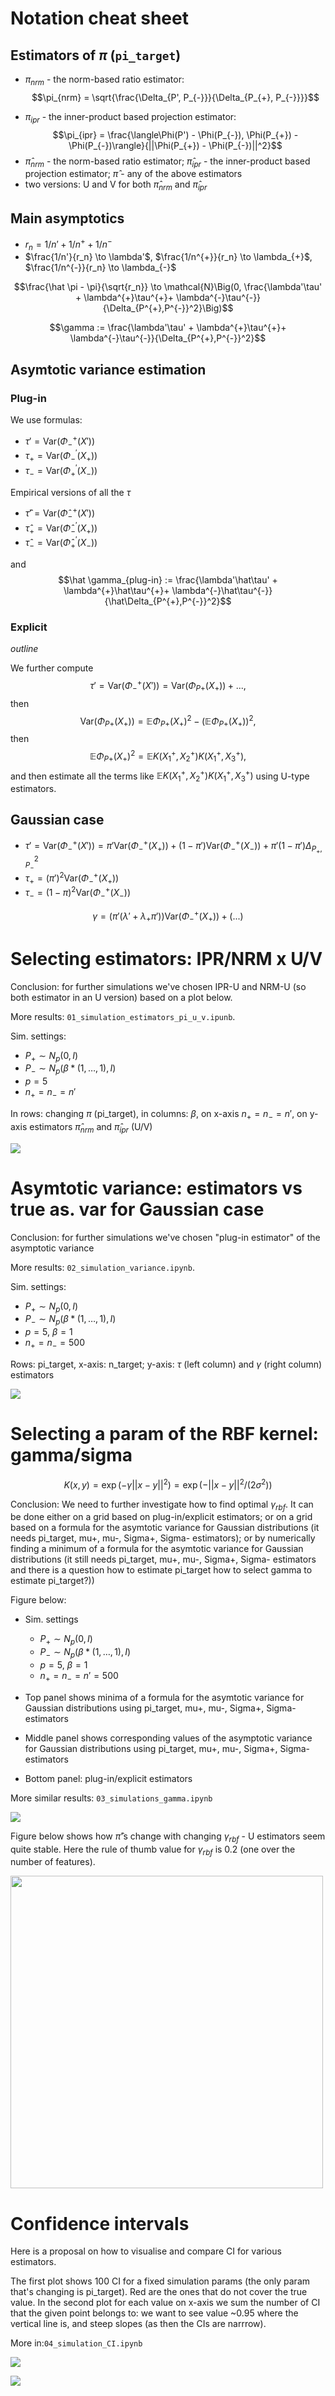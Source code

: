# Notation cheat sheet

## Estimators of $\pi$ (`pi_target`)

* $\pi_{nrm}$ - the norm-based ratio estimator:
$$\pi_{nrm} = \sqrt{\frac{\Delta_{P', P_{-}}}{\Delta_{P_{+}, P_{-}}}}$$
- $\pi_{ipr}$ - the inner-product based projection estimator:
$$\pi_{ipr} = \frac{\langle\Phi(P') - \Phi(P_{-}), \Phi(P_{+}) - \Phi(P_{-})\rangle}{||\Phi(P_{+}) - \Phi(P_{-})||^2}$$
- $\hat \pi_{nrm}$ - the norm-based ratio estimator; $\hat \pi_{ipr}$ - the inner-product based projection estimator; $\hat \pi$ - any of the above estimators
- two versions: U and V for both $\hat \pi_{nrm}$ and $\hat \pi_{ipr}$
## Main asymptotics
- $r_n = 1/n' + 1/n^{+}+ 1/n^{-}$
- $\frac{1/n'}{r_n} \to \lambda'$, $\frac{1/n^{+}}{r_n} \to \lambda_{+}$, $\frac{1/n^{-}}{r_n} \to \lambda_{-}$

$$\frac{\hat \pi - \pi}{\sqrt{r_n}} \to \mathcal{N}\Big(0, \frac{\lambda'\tau' + \lambda^{+}\tau^{+}+ \lambda^{-}\tau^{-}}{\Delta_{P^{+},P^{-}}^2}\Big)$$

$$\gamma := \frac{\lambda'\tau' + \lambda^{+}\tau^{+}+ \lambda^{-}\tau^{-}}{\Delta_{P^{+},P^{-}}^2}$$

## Asymtotic variance estimation

### Plug-in

We use formulas:
- $\tau' = \textrm{Var}(\Phi_{-}^{+}(X'))$
- $\tau_{+} = \textrm{Var}(\Phi_{-}^{'}(X_{+}))$
- $\tau_{-} = \textrm{Var}(\Phi_{+}^{'}(X_{-}))$

Empirical versions of all the $\tau$
- $\hat \tau' = \textrm{Var}(\hat\Phi_{-}^{+}(X'))$
- $\hat \tau_{+} = \textrm{Var}(\hat\Phi_{-}^{'}(X_{+}))$
- $\hat \tau_{-} = \textrm{Var}(\hat\Phi_{+}^{'}(X_{-}))$

and
$$\hat \gamma_{plug-in} := \frac{\lambda'\hat\tau' + \lambda^{+}\hat\tau^{+}+ \lambda^{-}\hat\tau^{-}}{\hat\Delta_{P^{+},P^{-}}^2}$$


### Explicit

_outline_

We further compute
$$\tau' = \textrm{Var}(\Phi_{-}^{+}(X')) = \textrm{Var}(\Phi_{P+}(X_{+})) + ...,$$
then $$\textrm{Var}(\Phi_{P+}(X_{+})) = \mathbb{E}\Phi_{P+}(X_{+})^2 - (\mathbb{E}\Phi_{P+}(X_{+}))^2,$$
then $$\mathbb{E}\Phi_{P+}(X_{+})^2 = \mathbb{E}K(X_1^{+},X_2^{+})K(X_1^{+},X_3^{+}),$$ and then estimate all the terms like $\mathbb{E}K(X_1^{+},X_2^{+})K(X_1^{+},X_3^{+})$ using U-type estimators.

## Gaussian case

- $\tau' = \textrm{Var}(\Phi_{-}^{+}(X')) = \pi'\textrm{Var}(\Phi_{-}^{+}(X_{+})) + (1-\pi')\textrm{Var}(\Phi_{-}^{+}(X_{-})) + \pi'(1-\pi')\Delta_{P_+,P_-}^2$
- $\tau_{+} = (\pi')^2 \textrm{Var}(\Phi_{-}^{+}(X_{+}))$
- $\tau_{-} = (1 - \pi)^2\textrm{Var}(\Phi_{-}^{+}(X_{-}))$

$$\gamma = \Big(\pi'(\lambda' + \lambda_+\pi')\Big)\textrm{Var}(\Phi_{-}^{+}(X_{+})) + \Big(...\Big)$$

# Selecting estimators: IPR/NRM x U/V

Conclusion: for further simulations we've chosen IPR-U and NRM-U (so both estimator in an U version) based on a plot below.

More results: `01_simulation_estimators_pi_u_v.ipunb`.

Sim. settings:
 - $P_{+} \sim N_p(0, I)$
 - $P_{-} \sim N_p(\beta*(1,\ldots,1), I)$
 - $p=5$
 - $n_{+}=n_{-}=n'$

 In rows: changing $\pi$ (pi_target), in columns: $\beta$, on x-axis $n_{+}=n_{-}=n'$, on y-axis estimators $\hat \pi_{nrm}$ and $\hat \pi_{ipr}$ (U/V)

![](results/01_simulation_estimators_UV_v1.png)

# Asymtotic variance: estimators vs true as. var for Gaussian case

Conclusion: for further simulations we've chosen "plug-in estimator" of the asymptotic variance

More results: `02_simulation_variance.ipynb`.

Sim. settings:
 - $P_{+} \sim N_p(0, I)$
 - $P_{-} \sim N_p(\beta*(1,\ldots,1), I)$
 - $p=5$, $\beta=1$
 - $n_{+}=n_{-}=500$

 Rows: pi_target, x-axis: n_target; y-axis: $\tau$ (left column) and $\gamma$ (right column) estimators

![](results/02_simulations_var_n_target.png)

# Selecting a param of the RBF kernel: gamma/sigma

$$K(x,y) = \exp(-\gamma||x-y||^2)=\exp(-||x-y||^2/(2\sigma^2))$$

Conclusion: We need to further investigate how to find optimal $\gamma_{rbf}$. It can be done either on a grid based on plug-in/explicit estimators; or on a grid based on a formula for the asymtotic variance for Gaussian distributions (it needs pi_target, mu+, mu-, Sigma+, Sigma- estimators); or by numerically finding a minimum of a formula for the asymtotic variance for Gaussian distributions (it still needs pi_target, mu+, mu-, Sigma+, Sigma- estimators and there is a question how to estimate pi_target how to select gamma to estimate pi_target?))

Figure below:

- Sim. settings
    - $P_{+} \sim N_p(0, I)$
    - $P_{-} \sim N_p(\beta*(1,\ldots,1), I)$
    - $p=5$, $\beta=1$
    - $n_{+}=n_{-}=n'=500$

 - Top panel shows minima of a formula for the asymtotic variance for Gaussian distributions using pi_target, mu+, mu-, Sigma+, Sigma- estimators
 - Middle panel shows corresponding values of the asymptotic variance for Gaussian distributions using pi_target, mu+, mu-, Sigma+, Sigma- estimators
 - Bottom panel: plug-in/explicit estimators

More similar results: `03_simulations_gamma.ipynb`

![](results/03_simulations_n500_pi_target_03.png)

Figure below shows how $\hat \pi$'s change with changing $\gamma_{rbf}$ - U estimators seem quite stable. Here the rule of thumb value for $\gamma_{rbf}$ is $0.2$ (one over the number of features).

<img src="results/01_simulation_gamma.png" width="500">

# Confidence intervals

Here is a proposal on how to visualise and compare CI for various estimators.

The first plot shows 100 CI for a fixed simulation params (the only param that's changing is pi_target). Red are the ones that do not cover the true value. In the second plot for each value on x-axis we sum the number of CI that the given point belongs to: we want to see value ~0.95 where the vertical line is, and steep slopes (as then the CIs are narrrow).

More in:`04_simulation_CI.ipynb`

![](results/04_simulations_ci.png)

![](results/04_simulations_ci_summary.png)